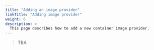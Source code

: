 ```yaml
---
title: "Adding an image provider"
linkTitle: "Adding image provider"
weight: 6
description: >
  This page describes how to add a new container image provider.
---
```


> TBA
